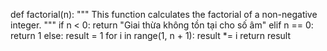 def factorial(n):
    """
    This function calculates the factorial of a non-negative integer.
    """
    if n < 0:
        return "Giai thừa không tồn tại cho số âm"
    elif n == 0:
        return 1
    else:
        result = 1
        for i in range(1, n + 1):
            result *= i
        return result
